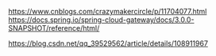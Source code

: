 https://www.cnblogs.com/crazymakercircle/p/11704077.html
https://docs.spring.io/spring-cloud-gateway/docs/3.0.0-SNAPSHOT/reference/html/

https://blog.csdn.net/qq_39529562/article/details/108911967